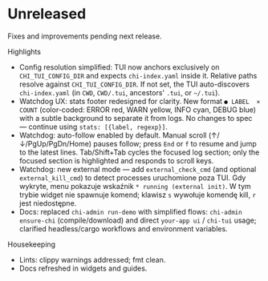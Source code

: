 # Unreleased

Fixes and improvements pending next release.

Highlights

- Config resolution simplified: TUI now anchors exclusively on `CHI_TUI_CONFIG_DIR` and expects `chi-index.yaml` inside it. Relative paths resolve against `CHI_TUI_CONFIG_DIR`. If not set, the TUI auto-discovers `chi-index.yaml` (in `CWD`, `CWD/.tui`, ancestors' `.tui`, or `~/.tui`).
- Watchdog UX: stats footer redesigned for clarity. New format `● LABEL  × COUNT` (color-coded: ERROR red, WARN yellow, INFO cyan, DEBUG blue) with a subtle background to separate it from logs. No changes to spec — continue using `stats: [{label, regexp}]`.
- Watchdog: auto-follow enabled by default. Manual scroll (↑/↓/PgUp/PgDn/Home) pauses follow; press `End` or `f` to resume and jump to the latest lines. Tab/Shift+Tab cycles the focused log section; only the focused section is highlighted and responds to scroll keys.
- Watchdog: new external mode — add `external_check_cmd` (and optional `external_kill_cmd`) to detect processes uruchomione poza TUI. Gdy wykryte, menu pokazuje wskaźnik `* running (external init)`. W tym trybie widget nie spawnuje komend; klawisz `s` wywołuje komendę kill, `r` jest niedostępne.
- Docs: replaced `chi-admin run-demo` with simplified flows: `chi-admin ensure-chi` (compile/download) and direct `your-app ui` / `chi-tui` usage; clarified headless/cargo workflows and environment variables.

Housekeeping

- Lints: clippy warnings addressed; fmt clean.
- Docs refreshed in widgets and guides.
